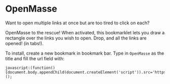 OpenMasse
=========

Want to open multiple links at once but are too tired to click on each?

OpenMasse to the rescue! When activated, this bookmarklet lets you draw a rectangle over the links you wish to open. Drop, and all the links are opened! (in tabs!). 

To install, create a new bookmark in bookmark bar.
Type in `OpenMasse` as the title and fill the url field with:

```
javascript:(function(){document.body.appendChild(document.createElement('script')).src='https://raw.github.com/juliangruber/openmasse/master/openmasse.js?'+Date.now();})();
```